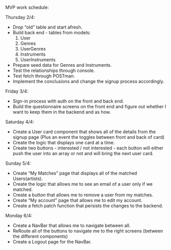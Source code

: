 MVP work schedule:

Thursday 2/4:
- Drop “old” table and start afresh.
- Build back end - tables from models:
	1. User
	2. Genres
	3. UserGenres
	4. Instruments
	5. UserInstruments
- Prepare seed data for Genres and Instruments.
- Test the relationships through console.
- Test fetch through POSTman.
- Implement the conclusions and change the signup process accordingly.



Friday 3/4:
- Sign-in process with auth on the front and back end.
- Build the questionnaire screens on the front end and figure out whether I want to keep them in the backend and as how.



Saturday 4/4:
- Create a User card component that shows all of the details from the signup page (Plus an event the toggles between front and back of card)
- Create the logic that displays one card at a time.
- Create two buttons - interested / not interested - each button will either push the user into an array or not and will bring the next user card.


Sunday 5/4:
- Create “My Matches” page that displays all of the matched Users(artists).
- Create the logic that allows me to see an email of a user only if we matched.
- Create a button that allows me to remove a user from my matches.
- Create “My account” page that allows me to edit my account.
- Create a fetch patch function that persists the changes to the backend.


Monday 6/4:
- Create a NavBar that allows me to navigate between all.
- ReRoute all of the buttons to navigate me to the right screens (between the different components)
- Create a Logout page for the NavBar.